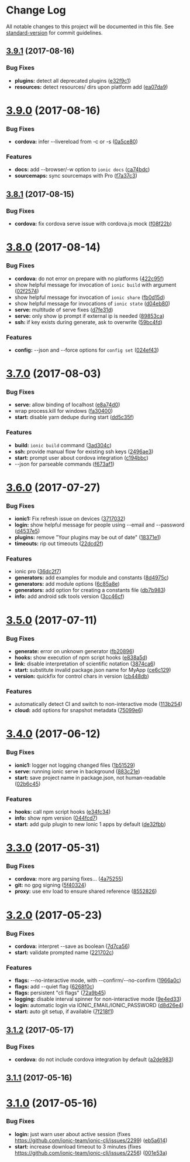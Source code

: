 # Change Log

All notable changes to this project will be documented in this file.
See [standard-version](https://github.com/conventional-changelog/standard-version) for commit guidelines.

<a name="3.9.1"></a>
## [3.9.1](https://github.com/ionic-team/ionic-cli/compare/ionic@3.9.0...ionic@3.9.1) (2017-08-16)


### Bug Fixes

* **plugins:** detect all deprecated plugins ([e32f9c1](https://github.com/ionic-team/ionic-cli/commit/e32f9c1))
* **resources:** detect resources/<platform> dirs upon platform add ([ea07da9](https://github.com/ionic-team/ionic-cli/commit/ea07da9))




<a name="3.9.0"></a>
# [3.9.0](https://github.com/ionic-team/ionic-cli/compare/ionic@3.8.1...ionic@3.9.0) (2017-08-16)


### Bug Fixes

* **cordova:** infer --livereload from -c or -s ([0a5ce80](https://github.com/ionic-team/ionic-cli/commit/0a5ce80))


### Features

* **docs:** add --browser/-w option to `ionic docs` ([ca74bdc](https://github.com/ionic-team/ionic-cli/commit/ca74bdc))
* **sourcemaps:** sync sourcemaps with Pro ([f7a37c3](https://github.com/ionic-team/ionic-cli/commit/f7a37c3))




<a name="3.8.1"></a>
## [3.8.1](https://github.com/ionic-team/ionic-cli/compare/ionic@3.8.0...ionic@3.8.1) (2017-08-15)


### Bug Fixes

* **cordova:** fix cordova serve issue with cordova.js mock ([f08f22b](https://github.com/ionic-team/ionic-cli/commit/f08f22b))




<a name="3.8.0"></a>
# [3.8.0](https://github.com/ionic-team/ionic-cli/compare/ionic@3.7.0...ionic@3.8.0) (2017-08-14)


### Bug Fixes

* **cordova:** do not error on prepare with no platforms ([422c95f](https://github.com/ionic-team/ionic-cli/commit/422c95f))
* show helpful message for invocation of `ionic build` with argument ([02f2574](https://github.com/ionic-team/ionic-cli/commit/02f2574))
* show helpful message for invocation of `ionic share` ([fb0d15d](https://github.com/ionic-team/ionic-cli/commit/fb0d15d))
* show helpful message for invocations of `ionic state` ([d04eb80](https://github.com/ionic-team/ionic-cli/commit/d04eb80))
* **serve:** multitude of serve fixes ([d7fe31d](https://github.com/ionic-team/ionic-cli/commit/d7fe31d))
* **serve:** only show ip prompt if external ip is needed ([89853ca](https://github.com/ionic-team/ionic-cli/commit/89853ca))
* **ssh:** if key exists during generate, ask to overwrite ([59bc4fd](https://github.com/ionic-team/ionic-cli/commit/59bc4fd))


### Features

* **config:** --json and --force options for `config set` ([024ef43](https://github.com/ionic-team/ionic-cli/commit/024ef43))




<a name="3.7.0"></a>
# [3.7.0](https://github.com/ionic-team/ionic-cli/compare/ionic@3.6.0...ionic@3.7.0) (2017-08-03)


### Bug Fixes

* **serve:** allow binding of localhost ([e8a74d0](https://github.com/ionic-team/ionic-cli/commit/e8a74d0))
* wrap process.kill for windows ([fa30400](https://github.com/ionic-team/ionic-cli/commit/fa30400))
* **start:** disable yarn dedupe during start ([dd5c35f](https://github.com/ionic-team/ionic-cli/commit/dd5c35f))


### Features

* **build:** `ionic build` command ([3ad304c](https://github.com/ionic-team/ionic-cli/commit/3ad304c))
* **ssh:** provide manual flow for existing ssh keys ([2496ae3](https://github.com/ionic-team/ionic-cli/commit/2496ae3))
* **start:** prompt user about cordova integration ([c194bbc](https://github.com/ionic-team/ionic-cli/commit/c194bbc))
* --json for parseable commands ([f673af1](https://github.com/ionic-team/ionic-cli/commit/f673af1))




<a name="3.6.0"></a>
# [3.6.0](https://github.com/ionic-team/ionic-cli/compare/ionic@3.5.0...ionic@3.6.0) (2017-07-27)


### Bug Fixes

* **ionic1:** Fix refresh issue on devices ([3717032](https://github.com/ionic-team/ionic-cli/commit/3717032))
* **login:** show helpful message for people using --email and --password ([d4537e5](https://github.com/ionic-team/ionic-cli/commit/d4537e5))
* **plugins:** remove "Your plugins may be out of date" ([18371e1](https://github.com/ionic-team/ionic-cli/commit/18371e1))
* **timeouts:** rip out timeouts ([22dcd2f](https://github.com/ionic-team/ionic-cli/commit/22dcd2f))


### Features

* ionic pro ([36dc2f7](https://github.com/ionic-team/ionic-cli/commit/36dc2f7))
* **generators:** add examples for module and constants ([8d4975c](https://github.com/ionic-team/ionic-cli/commit/8d4975c))
* **generators:** add module options ([6c85a8e](https://github.com/ionic-team/ionic-cli/commit/6c85a8e))
* **generators:** add option for creating a constants file ([db7b983](https://github.com/ionic-team/ionic-cli/commit/db7b983))
* **info:** add android sdk tools version ([3cc46cf](https://github.com/ionic-team/ionic-cli/commit/3cc46cf))




<a name="3.5.0"></a>
# [3.5.0](https://github.com/ionic-team/ionic-cli/compare/ionic@3.4.0...ionic@3.5.0) (2017-07-11)


### Bug Fixes

* **generate:** error on unknown generator ([fb20896](https://github.com/ionic-team/ionic-cli/commit/fb20896))
* **hooks:** show execution of npm script hooks ([e838a5d](https://github.com/ionic-team/ionic-cli/commit/e838a5d))
* **link:** disable interpretation of scientific notation ([3874ca6](https://github.com/ionic-team/ionic-cli/commit/3874ca6))
* **start:** substitute invalid package.json name for MyApp ([ce6c129](https://github.com/ionic-team/ionic-cli/commit/ce6c129))
* **version:** quickfix for control chars in version ([cb448db](https://github.com/ionic-team/ionic-cli/commit/cb448db))


### Features

* automatically detect CI and switch to non-interactive mode ([113b254](https://github.com/ionic-team/ionic-cli/commit/113b254))
* **cloud:** add options for snapshot metadata ([75099e6](https://github.com/ionic-team/ionic-cli/commit/75099e6))




<a name="3.4.0"></a>
# [3.4.0](https://github.com/ionic-team/ionic-cli/compare/ionic@3.3.0...ionic@3.4.0) (2017-06-12)


### Bug Fixes

* **ionic1:** logger not logging changed files ([1b51529](https://github.com/ionic-team/ionic-cli/commit/1b51529))
* **serve:** running ionic serve in background ([883c21e](https://github.com/ionic-team/ionic-cli/commit/883c21e))
* **start:** save project name in package.json, not human-readable ([02b6c45](https://github.com/ionic-team/ionic-cli/commit/02b6c45))


### Features

* **hooks:** call npm script hooks ([e34fc34](https://github.com/ionic-team/ionic-cli/commit/e34fc34))
* **info:** show npm version ([044fcd7](https://github.com/ionic-team/ionic-cli/commit/044fcd7))
* **start:** add gulp plugin to new Ionic 1 apps by default ([de32fbb](https://github.com/ionic-team/ionic-cli/commit/de32fbb))




<a name="3.3.0"></a>
# [3.3.0](https://github.com/ionic-team/ionic-cli/compare/ionic@3.2.0...ionic@3.3.0) (2017-05-31)


### Bug Fixes

* **cordova:** more arg parsing fixes... ([4a75255](https://github.com/ionic-team/ionic-cli/commit/4a75255))
* **git:** no gpg signing ([5f40324](https://github.com/ionic-team/ionic-cli/commit/5f40324))
* **proxy:** use env load to ensure shared reference ([8552826](https://github.com/ionic-team/ionic-cli/commit/8552826))




<a name="3.2.0"></a>
# [3.2.0](https://github.com/ionic-team/ionic-cli/compare/ionic@3.1.2...ionic@3.2.0) (2017-05-23)


### Bug Fixes

* **cordova:** interpret --save as boolean ([7d7ca56](https://github.com/ionic-team/ionic-cli/commit/7d7ca56))
* **start:** validate prompted name ([221702c](https://github.com/ionic-team/ionic-cli/commit/221702c))


### Features

* **flags:** --no-interactive mode, with --confirm/--no-confirm ([1966a0c](https://github.com/ionic-team/ionic-cli/commit/1966a0c))
* **flags:** add --quiet flag ([6268f0c](https://github.com/ionic-team/ionic-cli/commit/6268f0c))
* **flags:** persistent "cli flags" ([72a9b45](https://github.com/ionic-team/ionic-cli/commit/72a9b45))
* **logging:** disable interval spinner for non-interactive mode ([9e4ed33](https://github.com/ionic-team/ionic-cli/commit/9e4ed33))
* **login:** automatic login via IONIC_EMAIL/IONIC_PASSWORD ([d8d26e4](https://github.com/ionic-team/ionic-cli/commit/d8d26e4))
* **start:** auto git setup, if available ([7f218f1](https://github.com/ionic-team/ionic-cli/commit/7f218f1))




<a name="3.1.2"></a>
## [3.1.2](https://github.com/ionic-team/ionic-cli/compare/ionic@3.1.1...ionic@3.1.2) (2017-05-17)


### Bug Fixes

* **cordova:** do not include cordova integration by default ([a2de983](https://github.com/ionic-team/ionic-cli/commit/a2de983))




<a name="3.1.1"></a>
## [3.1.1](https://github.com/ionic-team/ionic-cli/compare/ionic@3.1.0...ionic@3.1.1) (2017-05-16)




<a name="3.1.0"></a>
# [3.1.0](https://github.com/ionic-team/ionic-cli/compare/ionic@3.0.0...ionic@3.1.0) (2017-05-16)


### Bug Fixes

* **login:** just warn user about active session (fixes https://github.com/ionic-team/ionic-cli/issues/2299) ([eb5a614](https://github.com/ionic-team/ionic-cli/commit/eb5a614))
* **start:** increase download timeout to 3 minutes (fixes https://github.com/ionic-team/ionic-cli/issues/2256) ([001e53a](https://github.com/ionic-team/ionic-cli/commit/001e53a))
